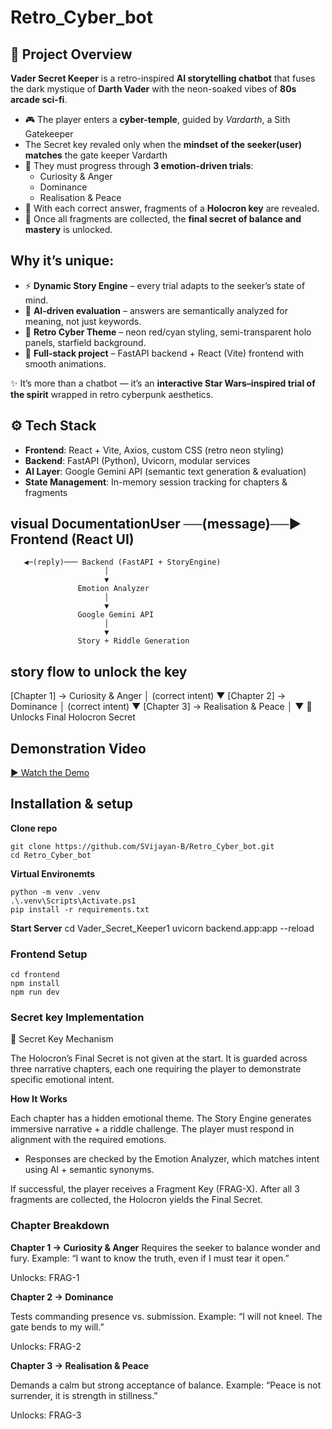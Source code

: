 # Retro_Cyber_bot

## 🌌 Project Overview

**Vader Secret Keeper** is a retro-inspired **AI storytelling chatbot** that fuses  
the dark mystique of **Darth Vader** with the neon-soaked vibes of **80s arcade sci-fi**.  

- 🎮 The player enters a **cyber-temple**, guided by *Vardarth*, a Sith Gatekeeper 
- The Secret key revaled only when the **mindset of the seeker(user) matches** the gate keeper Vardarth
- 🧩 They must progress through **3 emotion-driven trials**:  
  - Curiosity & Anger  
  - Dominance  
  - Realisation & Peace  
- 🔐 With each correct answer, fragments of a **Holocron key** are revealed.  
- 🌠 Once all fragments are collected, the **final secret of balance and mastery** is unlocked.  

## Why it’s unique:
- ⚡ **Dynamic Story Engine** – every trial adapts to the seeker’s state of mind.  
- 🤖 **AI-driven evaluation** – answers are semantically analyzed for meaning, not just keywords.  
- 🎨 **Retro Cyber Theme** – neon red/cyan styling, semi-transparent holo panels, starfield background.  
- 🚀 **Full-stack project** – FastAPI backend + React (Vite) frontend with smooth animations.  

✨ It’s more than a chatbot — it’s an **interactive Star Wars–inspired trial of the spirit** wrapped in retro cyberpunk aesthetics.


## ⚙️ Tech Stack
- **Frontend**: React + Vite, Axios, custom CSS (retro neon styling)  
- **Backend**: FastAPI (Python), Uvicorn, modular services  
- **AI Layer**: Google Gemini API (semantic text generation & evaluation)  
- **State Management**: In-memory session tracking for chapters & fragments  


## visual DocumentationUser ──(message)──▶ Frontend (React UI) 
       ◀─(reply)─── Backend (FastAPI + StoryEngine)
                         │
                         ▼
                   Emotion Analyzer
                         │
                         ▼
                   Google Gemini API
                         │
                         ▼
                   Story + Riddle Generation


## story flow to unlock the key 
[Chapter 1] → Curiosity & Anger
      │ (correct intent)
      ▼
[Chapter 2] → Dominance
      │ (correct intent)
      ▼
[Chapter 3] → Realisation & Peace
      │
      ▼
🔐 Unlocks Final Holocron Secret


## Demonstration Video
[▶️ Watch the Demo](https://drive.google.com/file/d/13oKB666NMnUeCq2CFjYWBLVEPphH_tHK/view?usp=drive_link)

## Installation & setup

**Clone repo**

    git clone https://github.com/SVijayan-B/Retro_Cyber_bot.git
    cd Retro_Cyber_bot

**Virtual Environemts**

    python -m venv .venv
    .\.venv\Scripts\Activate.ps1
    pip install -r requirements.txt

**Start Server**
    cd Vader_Secret_Keeper1
    uvicorn backend.app:app --reload

### Frontend Setup

    cd frontend
    npm install
    npm run dev

### Secret key Implementation

🔐 Secret Key Mechanism

The Holocron’s Final Secret is not given at the start. It is guarded across three narrative chapters, each one requiring the player to demonstrate specific emotional intent.

**How It Works**

Each chapter has a hidden emotional theme.
The Story Engine generates immersive narrative + a riddle challenge.
The player must respond in alignment with the required emotions.

- Responses are checked by the Emotion Analyzer, which matches intent using AI + semantic synonyms.

If successful, the player receives a Fragment Key (FRAG-X).
After all 3 fragments are collected, the Holocron yields the Final Secret.

### Chapter Breakdown 

**Chapter 1 → Curiosity & Anger**
Requires the seeker to balance wonder and fury.
Example: “I want to know the truth, even if I must tear it open.”

Unlocks: FRAG-1

**Chapter 2 → Dominance**

Tests commanding presence vs. submission.
Example: “I will not kneel. The gate bends to my will.”

Unlocks: FRAG-2

**Chapter 3 → Realisation & Peace**

Demands a calm but strong acceptance of balance.
Example: “Peace is not surrender, it is strength in stillness.”

Unlocks: FRAG-3